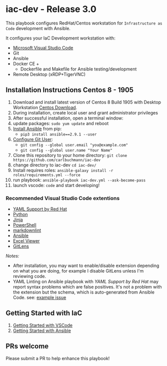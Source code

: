 # iac-dev - Release 3.0

This playbook configures RedHat/Centos workstation for `Infrastructure as Code` development with Ansible.

It configures your IaC Development workstation with:

- [Microsoft Visual Studio Code](https://code.visualstudio.com/)
- Git
- Ansible
- Docker CE +
  - Dockerfile and Makefile for Ansible testing/development
- Remote Desktop (xRDP+TigerVNC)

## Installation Instructions Centos 8 - 1905

  1. Download and install latest version of Centos 8 Build 1905 with Desktop Workstation [Centos Download](http://isoredirect.centos.org/centos/8/isos/x86_64/CentOS-8-x86_64-1905-dvd1.iso).
  2. During installation, create local user and grant administrator privileges
  3. After successful installation, open a terminal window:
  4. update packages: `sudo yum update` and reboot
  5. [Install Ansible](http://docs.ansible.com/) from pip:
     - `pip3 install ansible==2.9.1 --user`
  6. [Configure Git User](https://git-scm.com):
     - `git config --global user.email "you@example.com"`
     - `git config --global user.name "Your Name"`
  7. Clone this repository to your home directory: `git clone https://github.com/carlbuchmann/iac-dev`
  8. change directory to iac-dev `cd iac-dev/`
  9. Install requires roles: `ansible-galaxy install -r roles/requirements.yml --force`
  10. run playbook: `ansible-playbook iac-dev.yml --ask-become-pass`
  11. launch vscode: `code` and start developing!

### Recommended Visual Studio Code extentions

- [YAML Support by Red Hat](https://marketplace.visualstudio.com/items?itemName=redhat.vscode-yaml)
- [Python](https://marketplace.visualstudio.com/items?itemName=ms-python.python)
- [Jinja](https://marketplace.visualstudio.com/items?itemName=samuelcolvin.jinjahtml)
- [PowerShell](https://marketplace.visualstudio.com/items?itemName=ms-vscode.PowerShell)
- [markdownlint](https://marketplace.visualstudio.com/items?itemName=DavidAnson.vscode-markdownlint)
- [Ansible](https://marketplace.visualstudio.com/items?itemName=vscoss.vscode-ansible)
- [Excel Viewer](https://marketplace.visualstudio.com/items?itemName=GrapeCity.gc-excelviewer)
- [GitLens](https://marketplace.visualstudio.com/items?itemName=eamodio.gitlens)

*Notes:*

- After installation, you may want to enable/disable extension depending on what you are doing, for example I disable GitLens unless I'm reviewing code.
- YAML Linting on Ansible playbook with *YAML Support by Red Hat* may report syntax problems which are false positives. It's not a problem with the extension but the schema, which is auto-generated from Ansible Code. see: [example issue](https://github.com/redhat-developer/vscode-yaml/issues/96)

## Getting Started with IaC

  1. [Getting Started with VSCode](https://code.visualstudio.com/docs)
  2. [Getting Started with Ansible](https://docs.ansible.com/ansible/latest/user_guide/intro_getting_started.html)

## PRs welcome

Please submit a PR to help enhance this playbook!